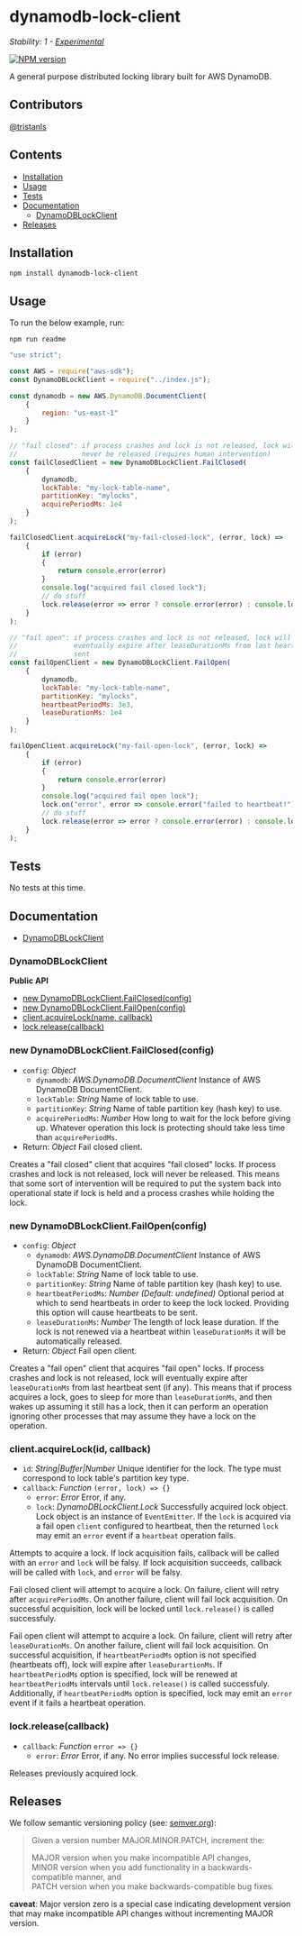 # dynamodb-lock-client

_Stability: 1 - [Experimental](https://github.com/tristanls/stability-index#stability-1---experimental)_

[![NPM version](https://badge.fury.io/js/dynamodb-lock-client.png)](http://npmjs.org/package/dynamodb-lock-client)

A general purpose distributed locking library built for AWS DynamoDB.

## Contributors

[@tristanls](https://github.com/tristanls)

## Contents

  * [Installation](#installation)
  * [Usage](#usage)
  * [Tests](#tests)
  * [Documentation](#documentation)
    * [DynamoDBLockClient](#dynamodblockclient)
  * [Releases](#releases)

## Installation

    npm install dynamodb-lock-client




## Usage

To run the below example, run:

    npm run readme

```javascript
"use strict";

const AWS = require("aws-sdk");
const DynamoDBLockClient = require("../index.js");

const dynamodb = new AWS.DynamoDB.DocumentClient(
    {
        region: "us-east-1"
    }
);

// "fail closed": if process crashes and lock is not released, lock will
//                never be released (requires human intervention)
const failClosedClient = new DynamoDBLockClient.FailClosed(
    {
        dynamodb,
        lockTable: "my-lock-table-name",
        partitionKey: "mylocks",
        acquirePeriodMs: 1e4
    }
);

failClosedClient.acquireLock("my-fail-closed-lock", (error, lock) =>
    {
        if (error)
        {
            return console.error(error)
        }
        console.log("acquired fail closed lock");
        // do stuff
        lock.release(error => error ? console.error(error) : console.log("released fail closed lock"));
    }
);

// "fail open": if process crashes and lock is not released, lock will
//              eventually expire after leaseDurationMs from last heartbeat
//              sent
const failOpenClient = new DynamoDBLockClient.FailOpen(
    {
        dynamodb,
        lockTable: "my-lock-table-name",
        partitionKey: "mylocks",
        heartbeatPeriodMs: 3e3,
        leaseDurationMs: 1e4
    }
);

failOpenClient.acquireLock("my-fail-open-lock", (error, lock) =>
    {
        if (error)
        {
            return console.error(error)
        }
        console.log("acquired fail open lock");
        lock.on("error", error => console.error("failed to heartbeat!"));
        // do stuff
        lock.release(error => error ? console.error(error) : console.log("released fail open lock"));
    }
);

```


## Tests

No tests at this time.

## Documentation

  * [DynamoDBLockClient](#dynamodblockclient)

### DynamoDBLockClient

**Public API**

  * [new DynamoDBLockClient.FailClosed(config)](#new-dynamodblockclientfailclosedconfig)
  * [new DynamoDBLockClient.FailOpen(config)](#new-dynamodblockclientfailopenconfig)
  * [client.acquireLock(name, callback)](#clientacquirelockname-callback)
  * [lock.release(callback)](#lockreleasecallback)

### new DynamoDBLockClient.FailClosed(config)

  * `config`: _Object_
    * `dynamodb`: _AWS.DynamoDB.DocumentClient_ Instance of AWS DynamoDB DocumentClient.
    * `lockTable`: _String_ Name of lock table to use.
    * `partitionKey`: _String_ Name of table partition key (hash key) to use.
    * `acquirePeriodMs`: _Number_ How long to wait for the lock before giving up. Whatever operation this lock is protecting should take less time than `acquirePeriodMs`.
  * Return: _Object_ Fail closed client.

Creates a "fail closed" client that acquires "fail closed" locks. If process crashes and lock is not released, lock will never be released. This means that some sort of intervention will be required to put the system back into operational state if lock is held and a process crashes while holding the lock.

### new DynamoDBLockClient.FailOpen(config)

  * `config`: _Object_
    * `dynamodb`: _AWS.DynamoDB.DocumentClient_ Instance of AWS DynamoDB DocumentClient.
    * `lockTable`: _String_ Name of lock table to use.
    * `partitionKey`: _String_ Name of table partition key (hash key) to use.
    * `heartbeatPeriodMs`: _Number_ _(Default: undefined)_ Optional period at which to send heartbeats in order to keep the lock locked. Providing this option will cause heartbeats to be sent.
    * `leaseDurationMs`: _Number_ The length of lock lease duration. If the lock is not renewed via a heartbeat within `leaseDurationMs` it will be automatically released.
  * Return: _Object_ Fail open client.

Creates a "fail open" client that acquires "fail open" locks. If process crashes and lock is not released, lock will eventually expire after `leaseDurationMs` from last heartbeat sent (if any). This means that if process acquires a lock, goes to sleep for more than `leaseDurationMs`, and then wakes up assuming it still has a lock, then it can perform an operation ignoring other processes that may assume they have a lock on the operation.

### client.acquireLock(id, callback)

  * `id`: _String\|Buffer\|Number_ Unique identifier for the lock. The type must correspond to lock table's partition key type.
  * `callback`: _Function_ `(error, lock) => {}`
    * `error`: _Error_ Error, if any.
    * `lock`: _DynamoDBLockClient.Lock_ Successfully acquired lock object. Lock object is an instance of `EventEmitter`. If the `lock` is acquired via a fail open `client` configured to heartbeat, then the returned `lock` may emit an `error` event if a `heartbeat` operation fails.

Attempts to acquire a lock. If lock acquisition fails, callback will be called with an `error` and `lock` will be falsy. If lock acquisition succeeds, callback will be called with `lock`, and `error` will be falsy.

Fail closed client will attempt to acquire a lock. On failure, client will retry after `acquirePeriodMs`. On another failure, client will fail lock acquisition. On successful acquisition, lock will be locked until `lock.release()` is called successfuly.

Fail open client will attempt to acquire a lock. On failure, client will retry after `leaseDurationMs`. On another failure, client will fail lock acquisition. On successful acquisition, if `heartbeatPeriodMs` option is not specified (heartbeats off), lock will expire after `leaseDurartionMs`. If `heartbeatPeriodMs` option is specified, lock will be renewed at `heartbeatPeriodMs` intervals until `lock.release()` is called successfuly. Additionally, if `heartbeatPeriodMs` option is specified, lock may emit an `error` event if it fails a heartbeat operation.

### lock.release(callback)

  * `callback`: _Function_ `error => {}`
    * `error`: _Error_ Error, if any. No error implies successful lock release.

Releases previously acquired lock.

## Releases

We follow semantic versioning policy (see: [semver.org](http://semver.org/)):

> Given a version number MAJOR.MINOR.PATCH, increment the:
>
>MAJOR version when you make incompatible API changes,<br/>
>MINOR version when you add functionality in a backwards-compatible manner, and<br/>
>PATCH version when you make backwards-compatible bug fixes.

**caveat**: Major version zero is a special case indicating development version that may make incompatible API changes without incrementing MAJOR version.
